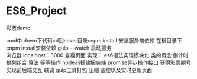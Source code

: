 # ES6_Project 
彩票demo

cmd中
down下代码cd到sever目录cnpm install 安装服务端依赖
在根目录下 cnpm install安装依赖
gulp --watch 启动服务  
浏览器 localhost：3000  查看页面
实现：
es6语法实现模块化 类的概念 倒计时 排列组合 算法 等等操作 
nodeJs搭建服务端 promise异步操作接口 获得彩票期号 实现前后端交互 联调
gulp工具打包 压缩 监控以及实时更新页面



